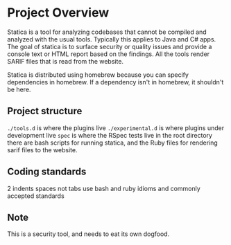# Project Overview
Statica is a tool for analyzing codebases that cannot be compiled and analyzed with the usual tools.  Typically this applies to Java and C# apps.  The goal of statica is to surface security or quality issues and provide a console text or HTML report based on the findings.  All the tools render SARIF files that is read from the website.

Statica is distributed using homebrew because you can specify dependencies in homebrew.  If a dependency isn't in homebrew, it shouldn't be here.

## Project structure
`./tools.d` is where the plugins live
`./experimental.d` is where plugins under development live
`spec` is where the RSpec tests live
in the root directory there are bash scripts for running statica, and the Ruby files for rendering sarif files to the website.

## Coding standards
2 indents
spaces not tabs
use bash and ruby idioms and commonly accepted standards

## Note
This is a security tool, and needs to eat its own dogfood.
